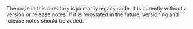 The code in this directory is primarily legacy code. It is curently without a version or
release notes. If it is reinstated in the future, versioning and release notes should be added.